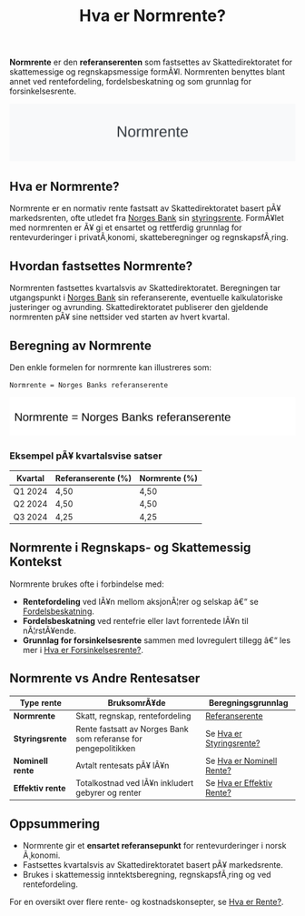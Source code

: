 ﻿---
title: "Hva er Normrente?"
meta_title: "Hva er Normrente?"
meta_description: '**Normrente** er den **referanserenten** som fastsettes av Skattedirektoratet for skattemessige og regnskapsmessige formÃ¥l. Normrenten benyttes blant annet ved...'
slug: normrente
type: blog
layout: pages/single
---

**Normrente** er den **referanserenten** som fastsettes av Skattedirektoratet for skattemessige og regnskapsmessige formÃ¥l. Normrenten benyttes blant annet ved rentefordeling, fordelsbeskatning og som grunnlag for forsinkelsesrente.

![Illustrasjon av Normrente](normrente-image.svg)

## Hva er Normrente?

Normrente er en normativ rente fastsatt av Skattedirektoratet basert pÃ¥ markedsrenten, ofte utledet fra [Norges Bank](/blogs/regnskap/norges-bank "Hva er Norges Bank? Rolle og Funksjoner i Norsk Ã˜konomi") sin [styringsrente](/blogs/regnskap/styringsrente "Hva er Styringsrente? Komplett Guide til Norges Bank sin Styringsrente"). FormÃ¥let med normrenten er Ã¥ gi et ensartet og rettferdig grunnlag for rentevurderinger i privatÃ¸konomi, skatteberegninger og regnskapsfÃ¸ring.

## Hvordan fastsettes Normrente?

Normrenten fastsettes kvartalsvis av Skattedirektoratet. Beregningen tar utgangspunkt i [Norges Bank](/blogs/regnskap/norges-bank "Hva er Norges Bank? Rolle og Funksjoner i Norsk Ã˜konomi") sin referanserente, eventuelle kalkulatoriske justeringer og avrunding. Skattedirektoratet publiserer den gjeldende normrenten pÃ¥ sine nettsider ved starten av hvert kvartal.

## Beregning av Normrente

Den enkle formelen for normrente kan illustreres som:

```text
Normrente = Norges Banks referanserente
```

![Formel for Normrente](normrente-formula.svg)

### Eksempel pÃ¥ kvartalsvise satser

| Kvartal    | Referanserente (%) | Normrente (%) |
|------------|--------------------|---------------|
| Q1 2024    | 4,50               | 4,50          |
| Q2 2024    | 4,50               | 4,50          |
| Q3 2024    | 4,25               | 4,25          |

## Normrente i Regnskaps- og Skattemessig Kontekst

Normrente brukes ofte i forbindelse med:

* **Rentefordeling** ved lÃ¥n mellom aksjonÃ¦rer og selskap â€“ se [Fordelsbeskatning](/blogs/regnskap/fordelsbeskatning "Hva er Fordelsbeskatning? Komplett Guide til Fordelsbeskatning av Rentefritt LÃ¥n").
* **Fordelsbeskatning** ved rentefrie eller lavt forrentede lÃ¥n til nÃ¦rstÃ¥ende.
* **Grunnlag for forsinkelsesrente** sammen med lovregulert tillegg â€“ les mer i [Hva er Forsinkelsesrente?](/blogs/regnskap/hva-er-forsinkelsesrente "Hva er Forsinkelsesrente? Komplett Guide til LovpÃ¥lagt Forsinkelsesrente i Norge").

## Normrente vs Andre Rentesatser

| Type rente         | BruksomrÃ¥de                                      | Beregningsgrunnlag                       |
|--------------------|---------------------------------------------------|-------------------------------------------|
| **Normrente**      | Skatt, regnskap, rentefordeling                   | [Referanserente](/blogs/regnskap/normrente "Hva er Normrente? En Guide til Normrente og Referanserente") |
| **Styringsrente**  | Rente fastsatt av Norges Bank som referanse for pengepolitikken | Se [Hva er Styringsrente?](/blogs/regnskap/styringsrente "Hva er Styringsrente? Komplett Guide til Norges Bank sin Styringsrente") |
| **Nominell rente** | Avtalt rentesats pÃ¥ lÃ¥n                           | Se [Hva er Nominell Rente?](/blogs/regnskap/hva-er-nominell-rente "Hva er Nominell Rente? En Guide til Nominell og Effektiv Rente") |
| **Effektiv rente** | Totalkostnad ved lÃ¥n inkludert gebyrer og renter   | Se [Hva er Effektiv Rente?](/blogs/regnskap/hva-er-effektiv-rente "Hva er Effektiv Rente? Komplett Guide til Ã…rlig Effektiv Rente") |

## Oppsummering

* Normrente gir et **ensartet referansepunkt** for rentevurderinger i norsk Ã¸konomi.
* Fastsettes kvartalsvis av Skattedirektoratet basert pÃ¥ markedsrente.
* Brukes i skattemessig inntektsberegning, regnskapsfÃ¸ring og ved rentefordeling.

For en oversikt over flere rente- og kostnadskonsepter, se [Hva er Rente?](/blogs/regnskap/hva-er-avkastning "Hva er Rente? Guide til Rente, NPV og Avkastning").
